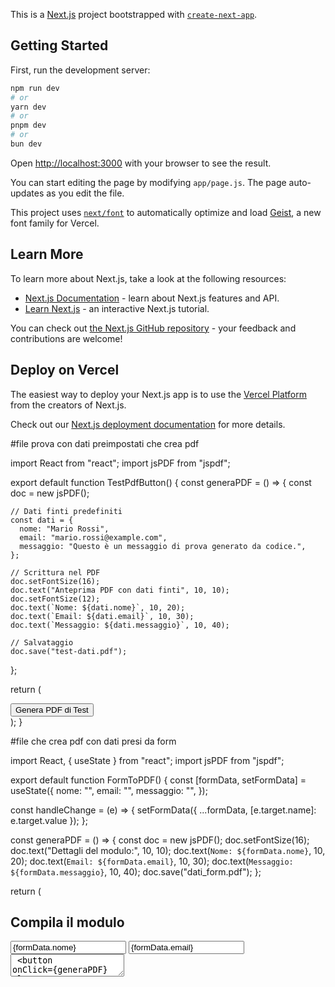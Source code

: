 This is a [Next.js](https://nextjs.org) project bootstrapped with [`create-next-app`](https://github.com/vercel/next.js/tree/canary/packages/create-next-app).

## Getting Started

First, run the development server:

```bash
npm run dev
# or
yarn dev
# or
pnpm dev
# or
bun dev
```

Open [http://localhost:3000](http://localhost:3000) with your browser to see the result.

You can start editing the page by modifying `app/page.js`. The page auto-updates as you edit the file.

This project uses [`next/font`](https://nextjs.org/docs/app/building-your-application/optimizing/fonts) to automatically optimize and load [Geist](https://vercel.com/font), a new font family for Vercel.

## Learn More

To learn more about Next.js, take a look at the following resources:

- [Next.js Documentation](https://nextjs.org/docs) - learn about Next.js features and API.
- [Learn Next.js](https://nextjs.org/learn) - an interactive Next.js tutorial.

You can check out [the Next.js GitHub repository](https://github.com/vercel/next.js) - your feedback and contributions are welcome!

## Deploy on Vercel

The easiest way to deploy your Next.js app is to use the [Vercel Platform](https://vercel.com/new?utm_medium=default-template&filter=next.js&utm_source=create-next-app&utm_campaign=create-next-app-readme) from the creators of Next.js.

Check out our [Next.js deployment documentation](https://nextjs.org/docs/app/building-your-application/deploying) for more details.




#file prova con dati preimpostati che crea pdf

import React from "react";
import jsPDF from "jspdf";

export default function TestPdfButton() {
  const generaPDF = () => {
    const doc = new jsPDF();

    // Dati finti predefiniti
    const dati = {
      nome: "Mario Rossi",
      email: "mario.rossi@example.com",
      messaggio: "Questo è un messaggio di prova generato da codice.",
    };

    // Scrittura nel PDF
    doc.setFontSize(16);
    doc.text("Anteprima PDF con dati finti", 10, 10);
    doc.setFontSize(12);
    doc.text(`Nome: ${dati.nome}`, 10, 20);
    doc.text(`Email: ${dati.email}`, 10, 30);
    doc.text(`Messaggio: ${dati.messaggio}`, 10, 40);

    // Salvataggio
    doc.save("test-dati.pdf");
  };

  return (
    <div className="p-6 text-center">
      <button
        onClick={generaPDF}
        className="bg-indigo-600 text-white py-2 px-4 rounded hover:opacity-80 transition"
      >
        Genera PDF di Test
      </button>
    </div>
  );
}

#file che crea pdf con dati presi da form

import React, { useState } from "react";
import jsPDF from "jspdf";

export default function FormToPDF() {
  const [formData, setFormData] = useState({
    nome: "",
    email: "",
    messaggio: "",
  });

  const handleChange = (e) => {
    setFormData({ ...formData, [e.target.name]: e.target.value });
  };

  const generaPDF = () => {
    const doc = new jsPDF();
    doc.setFontSize(16);
    doc.text("Dettagli del modulo:", 10, 10);
    doc.text(`Nome: ${formData.nome}`, 10, 20);
    doc.text(`Email: ${formData.email}`, 10, 30);
    doc.text(`Messaggio: ${formData.messaggio}`, 10, 40);
    doc.save("dati_form.pdf");
  };

  return (
    <div className="p-4 max-w-md mx-auto bg-white rounded-xl shadow-md">
      <h2 className="text-xl font-semibold mb-4">Compila il modulo</h2>
      <input
        type="text"
        name="nome"
        placeholder="Nome"
        value={formData.nome}
        onChange={handleChange}
        className="w-full mb-2 p-2 border rounded"
      />
      <input
        type="email"
        name="email"
        placeholder="Email"
        value={formData.email}
        onChange={handleChange}
        className="w-full mb-2 p-2 border rounded"
      />
      <textarea
        name="messaggio"
        placeholder="Messaggio"
        value={formData.messaggio}
        onChange={handleChange}
        className="w-full mb-2 p-2 border rounded"
      />
      <button
        onClick={generaPDF}
        className="mt-2 w-full bg-indigo-600 hover:opacity-80 text-white font-semibold py-2 px-4 rounded"
      >
        Genera PDF
      </button>
    </div>
  );
}
